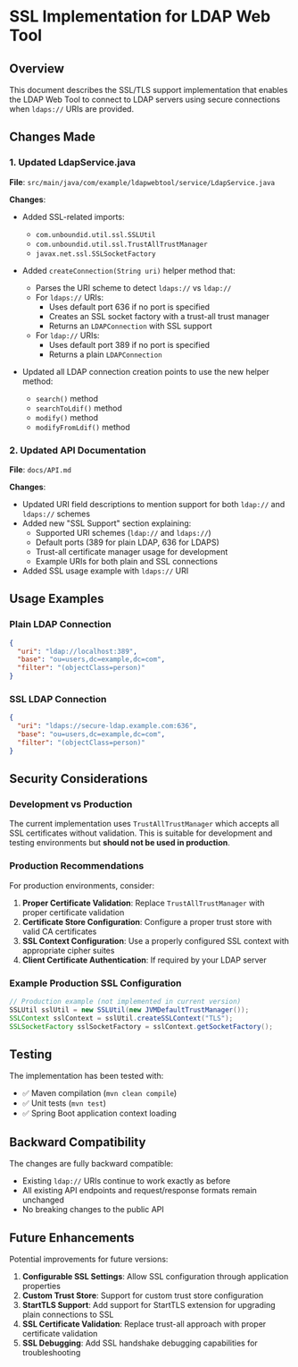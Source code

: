 # SSL Implementation for LDAP Web Tool

## Overview

This document describes the SSL/TLS support implementation that enables the LDAP Web Tool to connect to LDAP servers using secure connections when `ldaps://` URIs are provided.

## Changes Made

### 1. Updated LdapService.java

**File**: `src/main/java/com/example/ldapwebtool/service/LdapService.java`

**Changes**:
- Added SSL-related imports:
  - `com.unboundid.util.ssl.SSLUtil`
  - `com.unboundid.util.ssl.TrustAllTrustManager`
  - `javax.net.ssl.SSLSocketFactory`

- Added `createConnection(String uri)` helper method that:
  - Parses the URI scheme to detect `ldaps://` vs `ldap://`
  - For `ldaps://` URIs:
    - Uses default port 636 if no port is specified
    - Creates an SSL socket factory with a trust-all trust manager
    - Returns an `LDAPConnection` with SSL support
  - For `ldap://` URIs:
    - Uses default port 389 if no port is specified
    - Returns a plain `LDAPConnection`

- Updated all LDAP connection creation points to use the new helper method:
  - `search()` method
  - `searchToLdif()` method
  - `modify()` method
  - `modifyFromLdif()` method

### 2. Updated API Documentation

**File**: `docs/API.md`

**Changes**:
- Updated URI field descriptions to mention support for both `ldap://` and `ldaps://` schemes
- Added new "SSL Support" section explaining:
  - Supported URI schemes (`ldap://` and `ldaps://`)
  - Default ports (389 for plain LDAP, 636 for LDAPS)
  - Trust-all certificate manager usage for development
  - Example URIs for both plain and SSL connections
- Added SSL usage example with `ldaps://` URI

## Usage Examples

### Plain LDAP Connection
```json
{
  "uri": "ldap://localhost:389",
  "base": "ou=users,dc=example,dc=com",
  "filter": "(objectClass=person)"
}
```

### SSL LDAP Connection
```json
{
  "uri": "ldaps://secure-ldap.example.com:636",
  "base": "ou=users,dc=example,dc=com", 
  "filter": "(objectClass=person)"
}
```

## Security Considerations

### Development vs Production

The current implementation uses `TrustAllTrustManager` which accepts all SSL certificates without validation. This is suitable for development and testing environments but **should not be used in production**.

### Production Recommendations

For production environments, consider:

1. **Proper Certificate Validation**: Replace `TrustAllTrustManager` with proper certificate validation
2. **Certificate Store Configuration**: Configure a proper trust store with valid CA certificates
3. **SSL Context Configuration**: Use a properly configured SSL context with appropriate cipher suites
4. **Client Certificate Authentication**: If required by your LDAP server

### Example Production SSL Configuration

```java
// Production example (not implemented in current version)
SSLUtil sslUtil = new SSLUtil(new JVMDefaultTrustManager());
SSLContext sslContext = sslUtil.createSSLContext("TLS");
SSLSocketFactory sslSocketFactory = sslContext.getSocketFactory();
```

## Testing

The implementation has been tested with:
- ✅ Maven compilation (`mvn clean compile`)
- ✅ Unit tests (`mvn test`)
- ✅ Spring Boot application context loading

## Backward Compatibility

The changes are fully backward compatible:
- Existing `ldap://` URIs continue to work exactly as before
- All existing API endpoints and request/response formats remain unchanged
- No breaking changes to the public API

## Future Enhancements

Potential improvements for future versions:

1. **Configurable SSL Settings**: Allow SSL configuration through application properties
2. **Custom Trust Store**: Support for custom trust store configuration
3. **StartTLS Support**: Add support for StartTLS extension for upgrading plain connections to SSL
4. **SSL Certificate Validation**: Replace trust-all approach with proper certificate validation
5. **SSL Debugging**: Add SSL handshake debugging capabilities for troubleshooting
